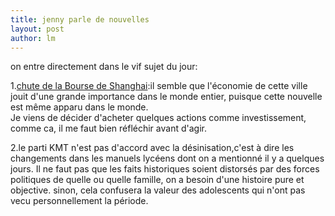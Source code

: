 ```yaml
---
title: jenny parle de nouvelles 
layout: post
author: lm
---
```

<p>on entre directement dans le vif sujet du jour:</p>
<p>1.<a href="http://www.lemonde.fr/web/article/0,1-0@2-3234,36-861720@51-844321,0.html" target="_blank">chute de la Bourse de Shanghai</a>:il semble que l&#39;économie de cette ville jouit d&#39;une grande importance dans le monde entier, puisque cette nouvelle est même apparu dans le monde. <br />Je viens de décider d&#39;acheter quelques actions comme investissement, comme ca, il me faut bien réfléchir avant d&#39;agir.</p>
<p>2.le parti KMT n&#39;est pas d&#39;accord avec la désinisation,c&#39;est à dire les changements dans les manuels lycéens dont on a mentionné il y a quelques jours. Il ne faut pas que les faits historiques soient distorsés par des forces politiques de quelle ou quelle famille, on a besoin d&#39;une histoire pure et objective. sinon, cela confusera la valeur des adolescents qui n&#39;ont pas vecu personnellement la période.</p>
